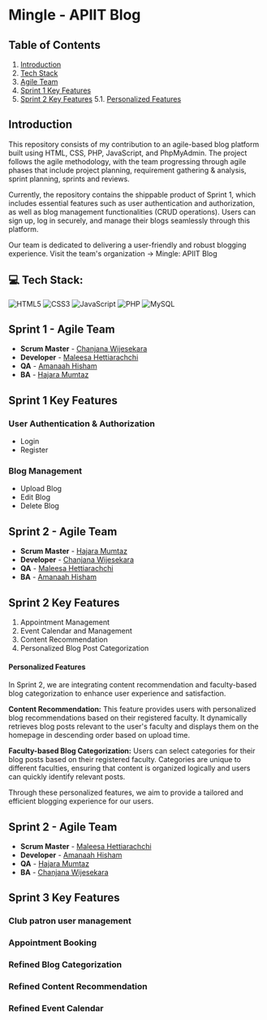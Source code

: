 # Mingle - APIIT Blog

## Table of Contents
1. [Introduction](#introduction)
2. [Tech Stack](#tech-stack)
3. [Agile Team](#agile-team)
4. [Sprint 1 Key Features](#sprint-1-key-features)
5. [Sprint 2 Key Features](#sprint-2-key-features)
   5.1. [Personalized Features](#personalized-features)

## Introduction
This repository consists of my contribution to an agile-based blog platform built using HTML, CSS, PHP, JavaScript, and PhpMyAdmin. The project follows the agile methodology, with the team progressing through agile phases that include project planning, requirement gathering & analysis, sprint planning, sprints and reviews.

Currently, the repository contains the shippable product of Sprint 1, which includes essential features such as user authentication and authorization, as well as blog management functionalities (CRUD operations). Users can sign up, log in securely, and manage their blogs seamlessly through this platform.

Our team is dedicated to delivering a user-friendly and robust blogging experience.
Visit the team's organization -> Mingle: APIIT Blog

## 💻 Tech Stack:

![HTML5](https://img.shields.io/badge/html5-%23E34F26.svg?style=for-the-badge&logo=html5&logoColor=white) 
![CSS3](https://img.shields.io/badge/css3-%231572B6.svg?style=for-the-badge&logo=css3&logoColor=white) 
![JavaScript](https://img.shields.io/badge/javascript-%23323330.svg?style=for-the-badge&logo=javascript&logoColor=%23F7DF1E) 
![PHP](https://img.shields.io/badge/php-%23777BB4.svg?style=for-the-badge&logo=php&logoColor=white) 
![MySQL](https://img.shields.io/badge/mysql-%2300000f.svg?style=for-the-badge&logo=mysql&logoColor=white) 

## Sprint 1 - Agile Team

- **Scrum Master**  - [Chanjana Wijesekara](https://github.com/Chanjana)
- **Developer**  - [Maleesa Hettiarachchi](https://github.com/Maleesanat01)
- **QA**  - [Amanaah Hisham](https://github.com/amaanah-hisham)
- **BA**  - [Hajara Mumtaz](https://github.com/haj05m)  

## Sprint 1 Key Features
### User Authentication & Authorization
- Login
- Register

### Blog Management
- Upload Blog
- Edit Blog
- Delete Blog

## Sprint 2 - Agile Team

- **Scrum Master**  - [Hajara Mumtaz](https://github.com/haj05m)  
- **Developer**  - [Chanjana Wijesekara](https://github.com/Chanjana)
- **QA**  - [Maleesa Hettiarachchi](https://github.com/Maleesanat01)
- **BA** - [Amanaah Hisham](https://github.com/amaanah-hisham)

## Sprint 2 Key Features

1. Appointment Management
2. Event Calendar and Management
3. Content Recommendation
4. Personalized Blog Post Categorization

#### Personalized Features
In Sprint 2, we are integrating content recommendation and faculty-based blog categorization to enhance user experience and satisfaction.

**Content Recommendation:** 
This feature provides users with personalized blog recommendations based on their registered faculty. It dynamically retrieves blog posts relevant to the user's faculty and displays them on the homepage in descending order based on upload time.

**Faculty-based Blog Categorization:** 
Users can select categories for their blog posts based on their registered faculty. Categories are unique to different faculties, ensuring that content is organized logically and users can quickly identify relevant posts.

Through these personalized features, we aim to provide a tailored and efficient blogging experience for our users.

## Sprint 2 - Agile Team

- **Scrum Master**  - [Maleesa Hettiarachchi](https://github.com/Maleesanat01) 
- **Developer**  - [Amanaah Hisham](https://github.com/amaanah-hisham)
- **QA**  - [Hajara Mumtaz](https://github.com/haj05m) 
- **BA**  - [Chanjana Wijesekara](https://github.com/Chanjana) 

## Sprint 3 Key Features
### Club patron user management 
### Appointment Booking
### Refined Blog Categorization
### Refined Content Recommendation
### Refined Event Calendar

